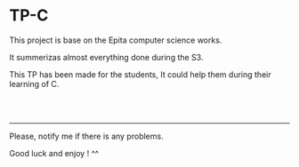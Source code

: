 # TP-C



This project is base on the Epita computer science works.

It summerizas almost everything done during the S3.

This TP has been made for the students, It could help them during their learning of C.


<br>

<br>

----

Please, notify me if there is any problems.

Good luck and enjoy ! ^^
